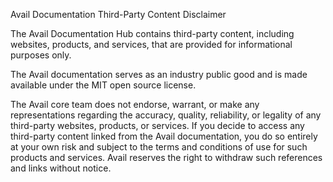 Avail Documentation Third-Party Content Disclaimer

The Avail Documentation Hub contains third-party content, including websites, products, and services, that are provided for informational purposes only.

The Avail documentation serves as an industry public good and is made available under the MIT open source license.

The Avail core team does not endorse, warrant, or make any representations regarding the accuracy, quality, reliability, or legality of any third-party websites, products, or services. If you decide to access any third-party content linked from the Avail documentation, you do so entirely at your own risk and subject to the terms and conditions of use for such products and services. Avail reserves the right to withdraw such references and links without notice.